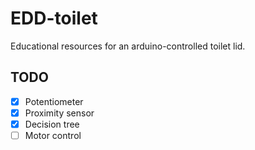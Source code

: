 # EDD-toilet

Educational resources for an arduino-controlled toilet lid.

## TODO

- [x] Potentiometer
- [x] Proximity sensor
- [x] Decision tree
- [ ] Motor control

